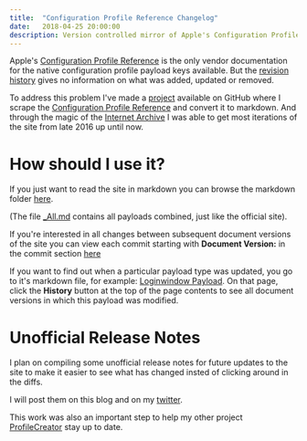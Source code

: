 ```yaml
---
title:  "Configuration Profile Reference Changelog"
date:   2018-04-25 20:00:00
description: Version controlled mirror of Apple's Configuration Profile Reference
---
```


Apple's [Configuration Profile Reference](https://developer.apple.com/library/content/featuredarticles/iPhoneConfigurationProfileRef/Introduction/Introduction.html) is the only vendor documentation for the native configuration profile payload keys available. But the [revision history](https://developer.apple.com/library/content/featuredarticles/iPhoneConfigurationProfileRef/RevHist_Index/RevisionHistory.html) gives no information on what was added, updated or removed.

To address this problem I've made a [project](https://github.com/erikberglund/Configuration-Profile-Reference) available on GitHub where I scrape the [Configuration Profile Reference](https://developer.apple.com/library/content/featuredarticles/iPhoneConfigurationProfileRef/Introduction/Introduction.html) and convert it to markdown. And through the magic of the [Internet Archive](http://web.archive.org) I was able to get most iterations of the site from late 2016 up until now.

# How should I use it?

If you just want to read the site in markdown you can browse the markdown folder [here](https://github.com/erikberglund/Configuration-Profile-Reference/tree/master/markdown). 

(The file [_All.md](https://github.com/erikberglund/Configuration-Profile-Reference/blob/master/markdown/_All.md) contains all payloads combined, just like the official site).

If you're interested in all changes between subsequent document versions of the site you can view each commit starting with **Document Version:** in the commit section [here](https://github.com/erikberglund/Configuration-Profile-Reference/commits/master)

If you want to find out when a particular payload type was updated, you go to it's markdown file, for example: [Loginwindow Payload](https://github.com/erikberglund/Configuration-Profile-Reference/blob/master/markdown/Loginwindow%20Payload.md). On that page, click the **History** button at the top of the page contents to see all document versions in which this payload was modified.

# Unofficial Release Notes

I plan on compiling some unofficial release notes for future updates to the site to make it easier to see what has changed insted of clicking around in the diffs. 

I will post them on this blog and on my [twitter](https://twitter.com/ekkrik).

This work was also an important step to help my other project [ProfileCreator](https://github.com/erikberglund/ProfileCreator) stay up to date.
